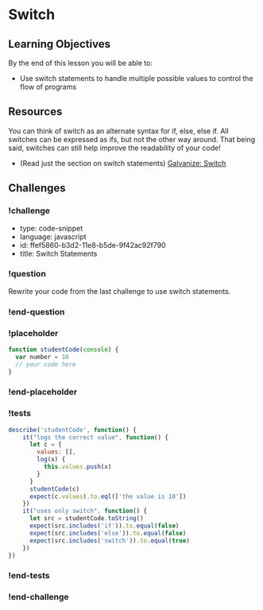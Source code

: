 # Switch

## Learning Objectives

By the end of this lesson you will be able to:

* Use switch statements to handle multiple possible values to control the flow of programs

## Resources

You can think of switch as an alternate syntax for if, else, else if. All switches
can be expressed as ifs, but not the other way around. That being said, switches
can still help improve the readability of your code!

* (Read just the section on switch statements) [Galvanize: Switch](https://github.com/gSchool/javascript-curriculum/blob/master/10_Syntax/02_Control_Flow.md#user-content-switch-statement)

## Challenges
### !challenge

* type: code-snippet
* language: javascript
* id: ffef5860-b3d2-11e8-b5de-9f42ac92f790
* title: Switch Statements

### !question

Rewrite your code from the last challenge to use switch statements.

### !end-question

### !placeholder

```js
function studentCode(console) {
  var number = 10
  // your code here
}
```

### !end-placeholder

### !tests

```js
describe('studentCode', function() {
    it("logs the correct value", function() {
      let c = {
        values: [],
        log(x) {
          this.values.push(x)
        }
      }
      studentCode(c)
      expect(c.values).to.eql(['the value is 10'])
    })
    it("uses only switch", function() {
      let src = studentCode.toString()
      expect(src.includes('if')).to.equal(false)
      expect(src.includes('else')).to.equal(false)
      expect(src.includes('switch')).to.equal(true)
    })
})
```
### !end-tests

### !end-challenge
